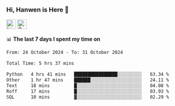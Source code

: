 ### Hi, Hanwen is Here 👋
<p>
	<a href="https://www.linkedin.com/in/liu-hanwen/"><img src="https://img.shields.io/badge/@hanwen-0A66C2?style=flat&logo=LinkedIn&logoColor=white" alt="Linkedin"  height="25px"/></a> 
	<a href="https://scholar.google.com/citations?user=HDF0su0AAAAJ"><img src="https://img.shields.io/badge/scholar-4385FE.svg?&style=plastic&logo=google-scholar&logoColor=white" alt="Google Scholar" height="25px"> </a>
</p>

📊 **The last 7 days I spent my time on** 
<!--START_SECTION:waka-->

```txt
From: 24 October 2024 - To: 31 October 2024

Total Time: 5 hrs 37 mins

Python   4 hrs 41 mins   ████████████████░░░░░░░░░   63.34 %
Other    1 hr 47 mins    ██████░░░░░░░░░░░░░░░░░░░   24.11 %
Text     18 mins         █░░░░░░░░░░░░░░░░░░░░░░░░   04.08 %
Roff     17 mins         █░░░░░░░░░░░░░░░░░░░░░░░░   03.93 %
SQL      10 mins         ▓░░░░░░░░░░░░░░░░░░░░░░░░   02.29 %
```

<!--END_SECTION:waka-->


<!--
**david990917/david990917** is a ✨ _special_ ✨ repository because its `README.md` (this file) appears on your GitHub profile.

Here are some ideas to get you started:

- 🔭 I’m currently working on ...
- 🌱 I’m currently learning ...
- 👯 I’m looking to collaborate on ...
- 🤔 I’m looking for help with ...
- 💬 Ask me about ...
- 📫 How to reach me: ...
- 😄 Pronouns: ...
- ⚡ Fun fact: ...
-->
